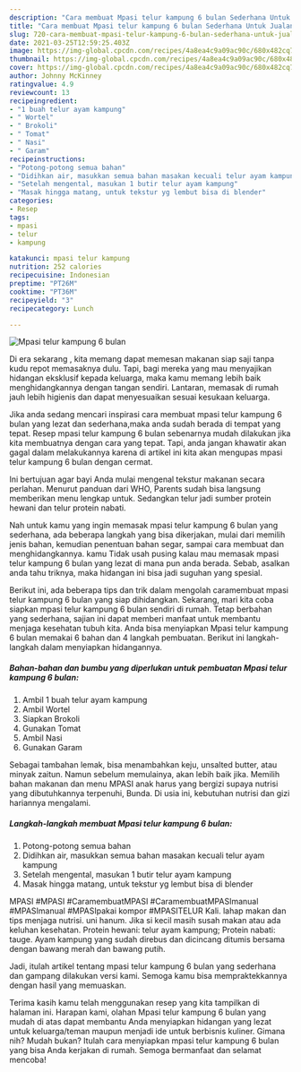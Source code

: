 ```yaml
---
description: "Cara membuat Mpasi telur kampung 6 bulan Sederhana Untuk Jualan"
title: "Cara membuat Mpasi telur kampung 6 bulan Sederhana Untuk Jualan"
slug: 720-cara-membuat-mpasi-telur-kampung-6-bulan-sederhana-untuk-jualan
date: 2021-03-25T12:59:25.403Z
image: https://img-global.cpcdn.com/recipes/4a8ea4c9a09ac90c/680x482cq70/mpasi-telur-kampung-6-bulan-foto-resep-utama.jpg
thumbnail: https://img-global.cpcdn.com/recipes/4a8ea4c9a09ac90c/680x482cq70/mpasi-telur-kampung-6-bulan-foto-resep-utama.jpg
cover: https://img-global.cpcdn.com/recipes/4a8ea4c9a09ac90c/680x482cq70/mpasi-telur-kampung-6-bulan-foto-resep-utama.jpg
author: Johnny McKinney
ratingvalue: 4.9
reviewcount: 13
recipeingredient:
- "1 buah telur ayam kampung"
- " Wortel"
- " Brokoli"
- " Tomat"
- " Nasi"
- " Garam"
recipeinstructions:
- "Potong-potong semua bahan"
- "Didihkan air, masukkan semua bahan masakan kecuali telur ayam kampung"
- "Setelah mengental, masukan 1 butir telur ayam kampung"
- "Masak hingga matang, untuk tekstur yg lembut bisa di blender"
categories:
- Resep
tags:
- mpasi
- telur
- kampung

katakunci: mpasi telur kampung 
nutrition: 252 calories
recipecuisine: Indonesian
preptime: "PT26M"
cooktime: "PT36M"
recipeyield: "3"
recipecategory: Lunch

---
```



![Mpasi telur kampung 6 bulan](https://img-global.cpcdn.com/recipes/4a8ea4c9a09ac90c/680x482cq70/mpasi-telur-kampung-6-bulan-foto-resep-utama.jpg)

Di era  sekarang , kita memang dapat memesan makanan siap saji tanpa kudu repot memasaknya dulu. Tapi, bagi mereka yang mau menyajikan hidangan eksklusif kepada keluarga, maka kamu memang lebih baik menghidangkannya dengan tangan sendiri. Lantaran, memasak di rumah jauh lebih higienis dan dapat menyesuaikan sesuai kesukaan keluarga.

Jika anda sedang mencari inspirasi cara membuat mpasi telur kampung 6 bulan yang lezat dan sederhana,maka anda sudah berada di tempat yang tepat. Resep mpasi telur kampung 6 bulan  sebenarnya mudah dilakukan jika kita membuatnya dengan cara yang tepat. Tapi, anda jangan khawatir akan gagal dalam melakukannya 
karena di artikel ini kita akan mengupas mpasi telur kampung 6 bulan dengan cermat.  

Ini bertujuan agar bayi Anda mulai mengenal tekstur makanan secara perlahan. Menurut panduan dari WHO, Parents sudah bisa langsung memberikan menu lengkap untuk. Sedangkan telur jadi sumber protein hewani dan telur protein nabati.

Nah untuk kamu yang ingin memasak mpasi telur kampung 6 bulan yang sederhana, ada beberapa langkah yang bisa dikerjakan, mulai dari memilih jenis bahan, kemudian penentuan bahan segar, sampai cara membuat dan menghidangkannya. kamu Tidak usah pusing kalau mau memasak mpasi telur kampung 6 bulan yang lezat di mana pun anda berada. Sebab, asalkan anda  tahu triknya, maka hidangan ini bisa jadi suguhan yang spesial.

Berikut ini, ada beberapa tips dan trik dalam mengolah caramembuat mpasi telur kampung 6 bulan yang siap dihidangkan. Sekarang, mari kita coba siapkan mpasi telur kampung 6 bulan sendiri di rumah. Tetap berbahan yang sederhana, sajian ini dapat memberi manfaat untuk membantu menjaga kesehatan tubuh kita. Anda bisa menyiapkan Mpasi telur kampung 6 bulan memakai 6 bahan dan 4 langkah pembuatan. Berikut ini langkah-langkah dalam menyiapkan hidangannya.

<!--inarticleads1-->

##### Bahan-bahan dan bumbu yang diperlukan untuk pembuatan Mpasi telur kampung 6 bulan:

1. Ambil 1 buah telur ayam kampung
1. Ambil  Wortel
1. Siapkan  Brokoli
1. Gunakan  Tomat
1. Ambil  Nasi
1. Gunakan  Garam


Sebagai tambahan lemak, bisa menambahkan keju, unsalted butter, atau minyak zaitun. Namun sebelum memulainya, akan lebih baik jika. Memilih bahan makanan dan menu MPASI anak harus yang bergizi supaya nutrisi yang dibutuhkannya terpenuhi, Bunda. Di usia ini, kebutuhan nutrisi dan gizi hariannya mengalami. 

<!--inarticleads2-->

##### Langkah-langkah membuat Mpasi telur kampung 6 bulan:

1. Potong-potong semua bahan
1. Didihkan air, masukkan semua bahan masakan kecuali telur ayam kampung
1. Setelah mengental, masukan 1 butir telur ayam kampung
1. Masak hingga matang, untuk tekstur yg lembut bisa di blender


MPASI #MPASI #CaramembuatMPASI #CaramembuatMPASImanual #MPASImanual #MPASIpakai kompor #MPASITELUR Kali. lahap makan dan tips menjaga nutrisi. uni hanum. Jika si kecil masih susah makan atau ada keluhan kesehatan. Protein hewani: telur ayam kampung; Protein nabati: tauge. Ayam kampung yang sudah direbus dan dicincang ditumis bersama dengan bawang merah dan bawang putih. 

Jadi, itulah artikel tentang  mpasi telur kampung 6 bulan  yang sederhana dan gampang dilakukan versi kami. Semoga kamu bisa mempraktekkannya dengan hasil yang memuaskan. 

Terima kasih kamu telah menggunakan resep yang kita tampilkan di halaman ini. Harapan kami, olahan  Mpasi telur kampung 6 bulan yang mudah di atas dapat membantu Anda menyiapkan hidangan yang lezat untuk keluarga/teman maupun menjadi ide untuk berbisnis kuliner. Gimana nih? Mudah bukan? Itulah cara menyiapkan mpasi telur kampung 6 bulan yang bisa Anda kerjakan di rumah. Semoga bermanfaat dan selamat mencoba!

